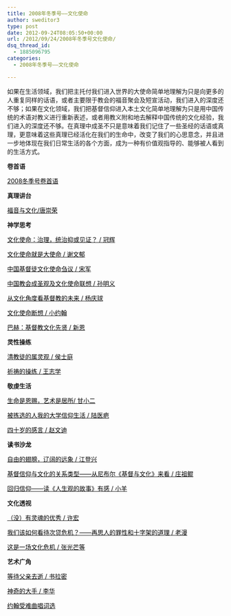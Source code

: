 ```yaml
---
title: 2008年冬季号——文化使命
author: sweditor3
type: post
date: 2012-09-24T08:05:50+00:00
url: /2012/09/24/2008年冬季号文化使命/
dsq_thread_id:
  - 1885096795
categories:
  - 2008年冬季号——文化使命

---
```

如果在生活领域，我们把主托付我们进入世界的大使命简单地理解为只是向更多的人重复同样的话语，或者主要限于教会的福音聚会及短宣活动，我们进入的深度还不够；如果在文化领域，我们把基督信仰进入本土文化简单地理解为只是用中国传统的术语对教义进行重新表述，或者用教义附和地去解释中国传统的文化经验，我们进入的深度还不够。在真理中成圣不只是意味着我们记住了一些圣经的话语或真理，更意味着这些真理已经活化在我们的生命中，改变了我们的心思意念，并且进一步地体现在我们日常生活的各个方面，成为一种有价值观指导的、能够被人看到的生活方式。
  
**卷首语**

<span style="color: #000000;"><a href="/2012/09/24/2008年冬季号卷首语/"><span style="color: #000000;">2008冬季号卷首语</span></a></span>
  
**真理讲台**

<span style="color: #000000;"><a href="/2012/09/24/福音与文化/"><span style="color: #000000;">福音与文化/唐崇荣</span></a></span>
  
**神学思考**

<span style="color: #000000;"><a href="/2012/09/24/文化使命治理统治抑或见证/"><span style="color: #000000;">文化使命：治理，统治抑或见证？ / 冠辉</span></a></span>
  
<span style="color: #000000;"><a href="/2012/09/24/文化使命就是大使命/"><span style="color: #000000;">文化使命就是大使命 / 谢文郁</span></a></span>
  
<span style="color: #000000;"><a href="/2012/09/24/中国基督徒文化使命刍议/"><span style="color: #000000;">中国基督徒文化使命刍议 / 宋军</span></a></span>
  
<span style="color: #000000;"><a href="/2012/09/24/中国教会成圣观及文化使命联想/"><span style="color: #000000;">中国教会成圣观及文化使命联想 / 孙明义</span></a></span>
  
<span style="color: #000000;"><a href="/2012/09/24/从文化角度看基督教的未来/"><span style="color: #000000;">从文化角度看基督教的未来 / 杨庆球</span></a></span>
  
<span style="color: #000000;"><a href="/2012/09/24/文化使命断想/"><span style="color: #000000;">文化使命断想 / 小约翰</span></a></span>
  
<span style="color: #000000;"><a href="/2012/09/24/巴赫基督教文化先贤/"><span style="color: #000000;">巴赫：基督教文化先贤 / 新恩</span></a></span>
  
**灵性操练**

<span style="color: #000000;"><a href="/2012/09/24/清教徒的属灵观/"><span style="color: #000000;">清教徒的属灵观 / 侯士庭</span></a></span>
  
<span style="color: #000000;"><a href="/2012/09/24/祈祷的操练/"><span style="color: #000000;">祈祷的操练 / 王志学</span></a></span>
  
**敬虔生活**

<span style="color: #000000;"><a href="/2012/09/24/生命是恩赐艺术是居所/"><span style="color: #000000;">生命是恩赐，艺术是居所/ 甘小二</span></a></span>
  
<span style="color: #000000;"><a href="/2012/09/24/被拣选的人我的大学信仰生活/"><span style="color: #000000;">被拣选的人我的大学信仰生活 / 陆医疤</span></a></span>
  
<span style="color: #000000;"><a href="/2012/09/24/四十岁的感言/"><span style="color: #000000;">四十岁的感言 / 赵文迪</span></a></span>
  
<span style="color: #000000;"><strong>读书沙龙</strong></span>

<span style="color: #000000;"><a href="/2012/09/24/自由的翅膀辽阔的远象/"><span style="color: #000000;">自由的翅膀，辽阔的远象 / 江登兴</span></a></span>
  
<span style="color: #000000;"><a href="/2012/09/24/基督信仰与文化的关系类型从尼布尔基督与/"><span style="color: #000000;">基督信仰与文化的关系类型——从尼布尔《基督与文化》来看 / 庄祖鲲</span></a></span>
  
<span style="color: #000000;"><a href="/2012/09/24/回归信仰读人生观的故事有感/"><span style="color: #000000;">回归信仰——读《人生观的故事》有感 / 小羊</span></a></span>
  
**文化透视**

<span style="color: #000000;"><a href="/2012/09/24/没有灵魂的优秀/"><span style="color: #000000;">（没）有灵魂的优秀 / 许宏</span></a></span>
  
<span style="color: #000000;"><a href="/2012/09/24/我们该如何看待次贷危机再思人的罪性和十/"><span style="color: #000000;">我们该如何看待次贷危机？——再思人的罪性和十字架的道理 / 老漫</span></a></span>
  
<span style="color: #000000;"><a href="/2012/09/24/这是一场文化危机/"><span style="color: #000000;">这是一场文化危机 / 张光芒等</span></a></span>
  
**艺术广角**

<span style="color: #000000;"><a href="/2012/09/24/等待父亲去逝/"><span style="color: #000000;">等待父亲去逝 / 书拉密</span></a></span>
  
<span style="color: #000000;"><a href="/2012/09/24/神奇的大手根据原创电影文学剧本改写谨以此/"><span style="color: #000000;">神奇的大手 / 李华</span></a></span>
  
<span style="color: #000000;"><a href="/2012/09/24/圣约翰受难曲唱词选根据约翰福音记述的耶/"><span style="color: #000000;">约翰受难曲唱词选</span></a></span>